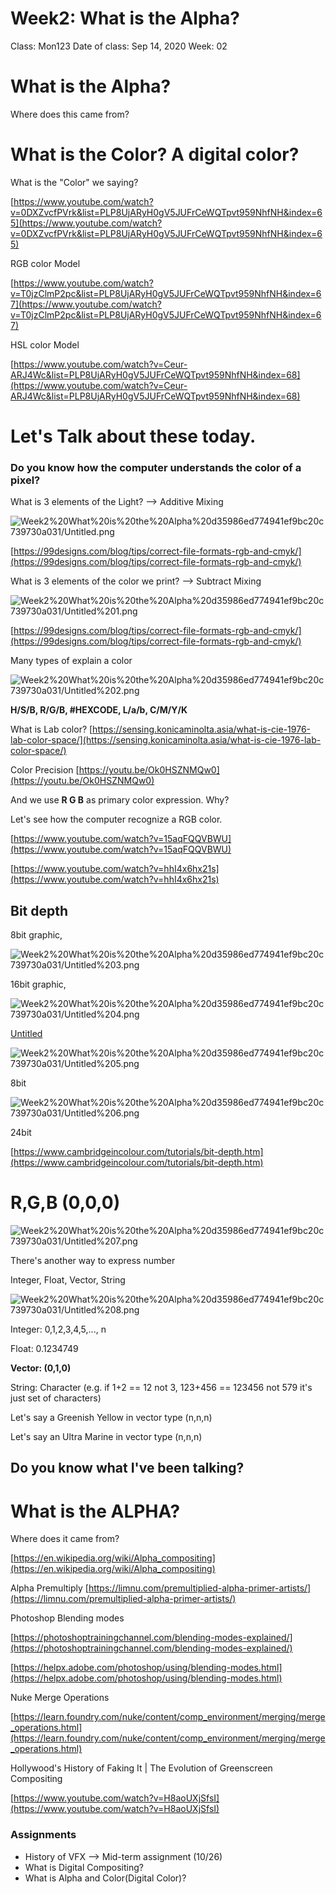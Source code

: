 # Week2: What is the Alpha?

Class: Mon123
Date of class: Sep 14, 2020
Week: 02

# What is the Alpha?

Where does this came from? 

# What is the Color? A digital color?

What is the "Color" we saying?

[https://www.youtube.com/watch?v=0DXZvcfPVrk&list=PLP8UjARyH0gV5JUFrCeWQTpvt959NhfNH&index=65](https://www.youtube.com/watch?v=0DXZvcfPVrk&list=PLP8UjARyH0gV5JUFrCeWQTpvt959NhfNH&index=65)

RGB color Model

[https://www.youtube.com/watch?v=T0jzClmP2pc&list=PLP8UjARyH0gV5JUFrCeWQTpvt959NhfNH&index=67](https://www.youtube.com/watch?v=T0jzClmP2pc&list=PLP8UjARyH0gV5JUFrCeWQTpvt959NhfNH&index=67)

HSL color Model 

[https://www.youtube.com/watch?v=Ceur-ARJ4Wc&list=PLP8UjARyH0gV5JUFrCeWQTpvt959NhfNH&index=68](https://www.youtube.com/watch?v=Ceur-ARJ4Wc&list=PLP8UjARyH0gV5JUFrCeWQTpvt959NhfNH&index=68)

# Let's Talk about these today.

### Do you know how the computer understands the color of a pixel?

What is 3 elements of the Light? —> Additive Mixing

![Week2%20What%20is%20the%20Alpha%20d35986ed774941ef9bc20c739730a031/Untitled.png](Week2%20What%20is%20the%20Alpha%20d35986ed774941ef9bc20c739730a031/Untitled.png)

[https://99designs.com/blog/tips/correct-file-formats-rgb-and-cmyk/](https://99designs.com/blog/tips/correct-file-formats-rgb-and-cmyk/)

What is 3 elements of the color we print? —> Subtract Mixing

![Week2%20What%20is%20the%20Alpha%20d35986ed774941ef9bc20c739730a031/Untitled%201.png](Week2%20What%20is%20the%20Alpha%20d35986ed774941ef9bc20c739730a031/Untitled%201.png)

[https://99designs.com/blog/tips/correct-file-formats-rgb-and-cmyk/](https://99designs.com/blog/tips/correct-file-formats-rgb-and-cmyk/)

Many types of explain a color

![Week2%20What%20is%20the%20Alpha%20d35986ed774941ef9bc20c739730a031/Untitled%202.png](Week2%20What%20is%20the%20Alpha%20d35986ed774941ef9bc20c739730a031/Untitled%202.png)

 **H/S/B, R/G/B, #HEXCODE, L/a/b, C/M/Y/K**

What is Lab color? [https://sensing.konicaminolta.asia/what-is-cie-1976-lab-color-space/](https://sensing.konicaminolta.asia/what-is-cie-1976-lab-color-space/)

Color Precision [https://youtu.be/Ok0HSZNMQw0](https://youtu.be/Ok0HSZNMQw0)

And we use **R G B** as primary color expression. Why?

Let's see how the computer recognize a RGB color.

[https://www.youtube.com/watch?v=15aqFQQVBWU](https://www.youtube.com/watch?v=15aqFQQVBWU)

[https://www.youtube.com/watch?v=hhI4x6hx21s](https://www.youtube.com/watch?v=hhI4x6hx21s)

## Bit depth

8bit graphic, 

![Week2%20What%20is%20the%20Alpha%20d35986ed774941ef9bc20c739730a031/Untitled%203.png](Week2%20What%20is%20the%20Alpha%20d35986ed774941ef9bc20c739730a031/Untitled%203.png)

16bit graphic, 

![Week2%20What%20is%20the%20Alpha%20d35986ed774941ef9bc20c739730a031/Untitled%204.png](Week2%20What%20is%20the%20Alpha%20d35986ed774941ef9bc20c739730a031/Untitled%204.png)

[Untitled](https://www.notion.so/05b90f481adf44479006fcd0c5da9cee)

![Week2%20What%20is%20the%20Alpha%20d35986ed774941ef9bc20c739730a031/Untitled%205.png](Week2%20What%20is%20the%20Alpha%20d35986ed774941ef9bc20c739730a031/Untitled%205.png)

8bit

![Week2%20What%20is%20the%20Alpha%20d35986ed774941ef9bc20c739730a031/Untitled%206.png](Week2%20What%20is%20the%20Alpha%20d35986ed774941ef9bc20c739730a031/Untitled%206.png)

24bit

[https://www.cambridgeincolour.com/tutorials/bit-depth.htm](https://www.cambridgeincolour.com/tutorials/bit-depth.htm)

# **R,G,B (0,0,0)**

![Week2%20What%20is%20the%20Alpha%20d35986ed774941ef9bc20c739730a031/Untitled%207.png](Week2%20What%20is%20the%20Alpha%20d35986ed774941ef9bc20c739730a031/Untitled%207.png)

There's  another way to express number

Integer, Float, Vector, String

![Week2%20What%20is%20the%20Alpha%20d35986ed774941ef9bc20c739730a031/Untitled%208.png](Week2%20What%20is%20the%20Alpha%20d35986ed774941ef9bc20c739730a031/Untitled%208.png)

Integer: 0,1,2,3,4,5,..., n

Float: 0.1234749

**Vector: (0,1,0)**

String: Character (e.g. if 1+2 == 12 not 3, 123+456 == 123456 not 579 it's just set of characters)

Let's say a Greenish Yellow in vector type (n,n,n)

Let's say an Ultra Marine in vector type (n,n,n)

## Do you know what I've been talking?

# What is the ALPHA?

Where does it came from?

[https://en.wikipedia.org/wiki/Alpha_compositing](https://en.wikipedia.org/wiki/Alpha_compositing)

Alpha Premultiply [https://limnu.com/premultiplied-alpha-primer-artists/](https://limnu.com/premultiplied-alpha-primer-artists/)

Photoshop Blending modes

[https://photoshoptrainingchannel.com/blending-modes-explained/](https://photoshoptrainingchannel.com/blending-modes-explained/)

[https://helpx.adobe.com/photoshop/using/blending-modes.html](https://helpx.adobe.com/photoshop/using/blending-modes.html)

Nuke Merge Operations

[https://learn.foundry.com/nuke/content/comp_environment/merging/merge_operations.html](https://learn.foundry.com/nuke/content/comp_environment/merging/merge_operations.html)

Hollywood's History of Faking It | The Evolution of Greenscreen Compositing

[https://www.youtube.com/watch?v=H8aoUXjSfsI](https://www.youtube.com/watch?v=H8aoUXjSfsI)

### Assignments

- History of VFX —> Mid-term assignment (10/26)
- What is Digital Compositing?
- What is Alpha and Color(Digital Color)?
